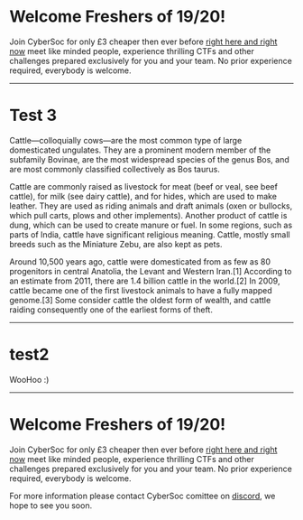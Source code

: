 # Welcome Freshers of 19/20!
Join CyberSoc for only £3 cheaper then ever before [right here and right now](https://www.liverpoolguild.org/groups/cyber-security) meet like minded people, experience thrilling CTFs and other challenges prepared exclusively for you and your team. No prior experience required, everybody is welcome.
* * *
# Test 3
Cattle—colloquially cows—are the most common type of large domesticated ungulates. They are a prominent modern member of the subfamily Bovinae, are the most widespread species of the genus Bos, and are most commonly classified collectively as Bos taurus.

Cattle are commonly raised as livestock for meat (beef or veal, see beef cattle), for milk (see dairy cattle), and for hides, which are used to make leather. They are used as riding animals and draft animals (oxen or bullocks, which pull carts, plows and other implements). Another product of cattle is dung, which can be used to create manure or fuel. In some regions, such as parts of India, cattle have significant religious meaning. Cattle, mostly small breeds such as the Miniature Zebu, are also kept as pets.

Around 10,500 years ago, cattle were domesticated from as few as 80 progenitors in central Anatolia, the Levant and Western Iran.[1] According to an estimate from 2011, there are 1.4 billion cattle in the world.[2] In 2009, cattle became one of the first livestock animals to have a fully mapped genome.[3] Some consider cattle the oldest form of wealth, and cattle raiding consequently one of the earliest forms of theft. 
* * *
# test2
WooHoo :)
* * *
# Welcome Freshers of 19/20!
Join CyberSoc for only £3 cheaper then ever before [right here and right now](https://www.liverpoolguild.org/groups/cyber-security) meet like minded people, experience thrilling CTFs and other challenges prepared exclusively for you and your team. No prior experience required, everybody is welcome.

For more information please contact CyberSoc comittee on [discord](https://www.invite.gg/CyberSoc), we hope to see you soon.
